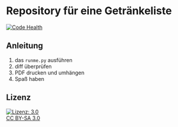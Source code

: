 # Repository für eine Getränkeliste

[![Code Health](https://landscape.io/github/fau-fablab/getraenkeliste/master/landscape.svg?style=flat)](https://landscape.io/github/fau-fablab/getraenkeliste/master)

## Anleitung
1. das ```runme.py``` ausführen
2. diff überprüfen
3. PDF drucken und umhängen
4. Spaß haben

## Lizenz

[![Lizenz: 3.0](https://licensebuttons.net/l/by-sa/3.0/de/88x31.png)</br>CC BY-SA 3.0](https://creativecommons.org/licenses/by-sa/3.0/)
